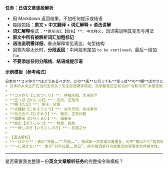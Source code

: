 **任务：日语文章逐段解析**

* 用 Markdown 返回结果，不加任何提示或结语
* 每段包括：**原文 + 中文翻译 + 词汇解释 + 语法讲解**
* **词汇解释**格式：`**原形词汇【假名】**: 中文释义`，动词需说明其变形与用法
* **原文中所有被解析词汇加粗标记**
* **语法说明需详细**，重点解释常见表达、句型结构
* 回答内容太长时，**分段返回**：中间段末尾加 `to be continued`，最后一段加 `fin`
* **不要添加任何分隔线、结语或提示语**

**示例模板（参考格式）**

```markdown
日本の**コメ作り**はどうあるべきか。どの**店**に行っても**空っぽ**の**棚**ばかりという「令和の**米騒動**」は、大きな**課題**と**向き合う**好機だった。**備蓄米**の**放出**は、あくまで**一時しのぎ**に過ぎない。  
> 日本的大米生产应当何去何从？无论走进哪家商店，货架都是空空如也的“令和米荒”本是直面重大课题的好机会；投放储备米终究只是权宜之计。  
>
> **コメ作り【こめづくり】**: 种植水稻、大米生产  
> **空っぽ【からっぽ】**: 空的、空荡荡  
> **棚【たな】**: 架子、货架  
> **米騒動【こめそうどう】**: 米价恐慌、闹米事件  
> **向き合う【むきあう】**: 面对、正视问题  
> **備蓄米【びちくまい】**: 储备米  
> **放出【ほうしゅつ】**: 释放、投放  
> **一時しのぎ【いちじしのぎ】**: 权宜之计  
>
> 【语法解析】  
> **〜ばかり**：表示“净是……”“尽是……”，强调单一状态或大量重复。句中“棚ばかり”指货架全是空的。  
> **〜に過ぎない**：表示“只不过是……而已”，用于强调某行为或事实的有限性与非根本性。
```

---

是否需要我也整理一份**英文文章解析任务**的完整指令和模板？
